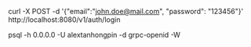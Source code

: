 curl -X POST -d '{"email":"john.doe@mail.com", "password": "123456"}' http://localhost:8080/v1/auth/login


psql -h 0.0.0.0 -U alextanhongpin -d grpc-openid -W
